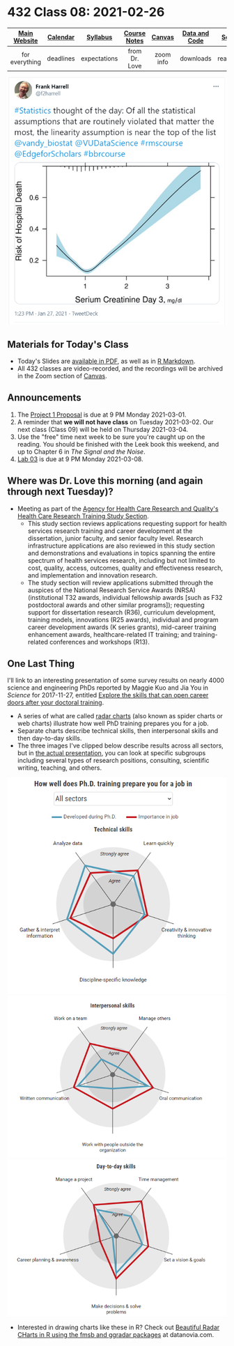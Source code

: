 # 432 Class 08: 2021-02-26

[Main Website](https://thomaselove.github.io/432/) | [Calendar](https://thomaselove.github.io/432/calendar.html) | [Syllabus](https://thomaselove.github.io/432-2021-syllabus/) | [Course Notes](https://thomaselove.github.io/432-notes/) | [Canvas](https://canvas.case.edu) | [Data and Code](https://github.com/THOMASELOVE/432-data) | [Sources](https://github.com/THOMASELOVE/432-2021/edit/master/references) | [Contact Us](https://thomaselove.github.io/432/contact.html)
:-----------: | :--------------: | :----------: | :---------: | :-------------: | :-----------: | :------------: | :-------------:
for everything | deadlines | expectations | from Dr. Love | zoom info | downloads | read/watch | need help?

![](https://github.com/THOMASELOVE/432-2021/blob/master/classes/class08/figures/harrell_tw.png)

## Materials for Today's Class

- Today's Slides are [available in PDF](https://github.com/THOMASELOVE/432-2021/blob/master/classes/class08/432_2021_slides08.pdf), as well as in [R Markdown](https://github.com/THOMASELOVE/432-2021/blob/master/classes/class08/432_2021_slides08.Rmd).
- All 432 classes are video-recorded, and the recordings will be archived in the Zoom section of [Canvas](https://canvas.case.edu).

## Announcements

1. The [Project 1 Proposal](https://github.com/THOMASELOVE/432-2021/tree/master/project1) is due at 9 PM Monday 2021-03-01.
2. A reminder that **we will not have class** on Tuesday 2021-03-02. Our next class (Class 09) will be held on Thursday 2021-03-04.
3. Use the "free" time next week to be sure you're caught up on the reading. You should be finished with the Leek book this weekend, and up to Chapter 6 in *The Signal and the Noise*.
4. [Lab 03](https://github.com/THOMASELOVE/432-2021/tree/master/labs/lab03) is due at 9 PM Monday 2021-03-08.

## Where was Dr. Love this morning (and again through next Tuesday)?

- Meeting as part of the [Agency for Health Care Research and Quality's](https://www.ahrq.gov/) [Health Care Research Training Study Section](https://www.ahrq.gov/funding/process/study-section/hcrtrst.html).
    - This study section reviews applications requesting support for health services research training and career development at the dissertation, junior faculty, and senior faculty level. Research infrastructure applications are also reviewed in this study section and demonstrations and evaluations in topics spanning the entire spectrum of health services research, including but not limited to cost, quality, access, outcomes, quality and effectiveness research, and implementation and innovation research. 
    - The study section will review applications submitted through the auspices of the National Research Service Awards (NRSA) (institutional T32 awards, individual fellowship awards [such as F32 postdoctoral awards and other similar programs]); requesting support for dissertation research (R36), curriculum development, training models, innovations (R25 awards), individual and program career development awards (K series grants), mid-career training enhancement awards, healthcare-related IT training; and training-related conferences and workshops (R13).


## One Last Thing

I'll link to an interesting presentation of some survey results on nearly 4000 science and engineering PhDs reported by Maggie Kuo and Jia You in *Science* for 2017-11-27, entitled [Explore the skills that can open career doors after your doctoral training](https://www.sciencemag.org/careers/2017/11/explore-skills-can-open-career-doors-after-your-doctoral-training). 

- A series of what are called [radar charts](https://en.wikipedia.org/wiki/Radar_chart) (also known as spider charts or web charts) illustrate how well PhD training prepares you for a job.
- Separate charts describe technical skills, then interpersonal skills and then day-to-day skills.
- The three images I've clipped below describe results across all sectors, but in [the actual presentation](https://www.sciencemag.org/careers/2017/11/explore-skills-can-open-career-doors-after-your-doctoral-training), you can look at specific subgroups including several types of research positions, consulting, scientific writing, teaching, and others.

![](https://github.com/THOMASELOVE/432-2021/blob/master/classes/class08/figures/phd_fig1.png)
![](https://github.com/THOMASELOVE/432-2021/blob/master/classes/class08/figures/phd_fig2.png)
![](https://github.com/THOMASELOVE/432-2021/blob/master/classes/class08/figures/phd_fig3.png)

- Interested in drawing charts like these in R? Check out [Beautiful Radar CHarts in R using the fmsb and ggradar packages](https://www.datanovia.com/en/blog/beautiful-radar-chart-in-r-using-fmsb-and-ggplot-packages/) at datanovia.com.
